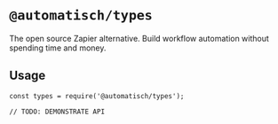 # `@automatisch/types`

The open source Zapier alternative. Build workflow automation without spending
time and money.

## Usage

```
const types = require('@automatisch/types');

// TODO: DEMONSTRATE API
```
